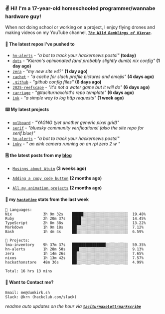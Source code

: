 ### ✌️ Hi! I'm a 17-year-old homeschooled programmer/wannabe hardware guy!

When not doing school or working on a project, I enjoy flying drones and making videos on my YouTube channel, [**_`The Wild Ramblings of Kieran`_**](https://youtube.com/@kieran.rambles).

#### 👷 The latest repos I've pushed to

- [`hn-alerts`](https://github.com/taciturnaxolotl/hn-alerts) - _"a bot to track your hackernews posts!"_ **(today)**
- [`dots`](https://github.com/taciturnaxolotl/dots) - _"Kieran's opinionated (and probably slightly dumb) nix config"_ **(1 day ago)**
- [`zera`](https://github.com/taciturnaxolotl/zera) - _"my new site v4?"_ **(1 day ago)**
- [`cachet`](https://github.com/taciturnaxolotl/cachet) - _"a cache for slack profile pictures and emojis"_ **(4 days ago)**
- [`.github`](https://github.com/taciturnaxolotl/.github) - _"github config files"_ **(6 days ago)**
- [`2025-reefscape`](https://github.com/df1317/2025-reefscape) - _"it's not a water game but it will do"_ **(6 days ago)**
- [`carriage`](https://github.com/taciturnaxolotl/carriage) - _"@taciturnaxolotl's repo template"_ **(6 days ago)**
- [`ink`](https://github.com/taciturnaxolotl/ink) - _"a simple way to log http requests"_ **(1 week ago)**

#### ⌨️ My latest projects

- [`pxlboard`](https://github.com/taciturnaxolotl/pxlboard) - _"YAGNG (yet another generic pixel grid)"_
- [`serif`](https://github.com/taciturnaxolotl/serif) - _"bluesky community verifications! (also the site repo for serif.blue)"_
- [`hn-alerts`](https://github.com/taciturnaxolotl/hn-alerts) - _"a bot to track your hackernews posts!"_
- [`inky`](https://github.com/taciturnaxolotl/inky) - _" an eink camera running on an rpi zero 2 w "_

#### 🗒️ the latest posts from my [blog](https://dunkirk.sh)

- [`Musings about Atuin`](https://dunkirk.sh/blog/atuin/) **(3 weeks ago)**

- [`Adding a copy code button`](https://dunkirk.sh/blog/adding-a-copy-button/) **(2 months ago)**

- [`All my animation projects`](https://dunkirk.sh/blog/my-animations/) **(2 months ago)**



#### 📡 my [_`hackatime`_](https://waka.hackclub.com) stats from the last week

```text
💾 Languages:
Nix              3h 9m 32s    █████░░░░░░░░░░░░░░░░░░░░  19.48%
Ruby             2h 20m 37s   ████░░░░░░░░░░░░░░░░░░░░░  14.45%
TypeScript       2h 8m 38s    ████░░░░░░░░░░░░░░░░░░░░░  13.22%
Markdown         1h 9m 18s    ██░░░░░░░░░░░░░░░░░░░░░░░  7.12%
Bash             1h 4m 4s     ██░░░░░░░░░░░░░░░░░░░░░░░  6.59%

💼 Projects:
tma-inventory    9h 37m 37s   ███████████████░░░░░░░░░░  59.35%
hn-alerts        1h 28m 50s   ███░░░░░░░░░░░░░░░░░░░░░░  9.13%
zera             1h 14m 26s   ██░░░░░░░░░░░░░░░░░░░░░░░  7.65%
nixos            1h 13m 42s   ██░░░░░░░░░░░░░░░░░░░░░░░  7.57%
hackathonstore   48m 36s      ██░░░░░░░░░░░░░░░░░░░░░░░  4.99%

Total: 16 hrs 13 mins
```

#### 📮 Want to Contact me?

```text
Email: me@dunkirk.sh
Slack: @krn (hackclub.com/slack)
```

_readme auto updates on the hour via [**`taciturnaxolotl/markscribe`**](https://github.com/taciturnaxolotl/markscribe)_
